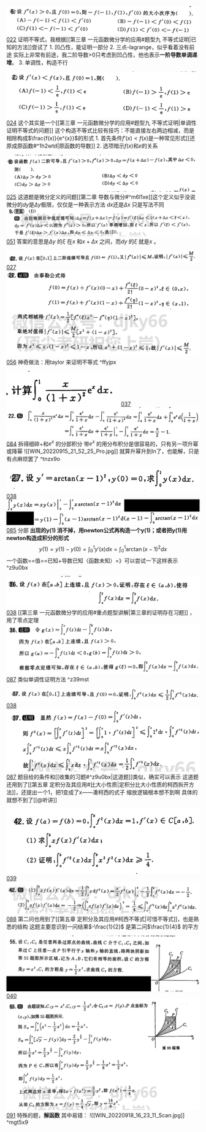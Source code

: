 ![](Attachment/20220825210419.png)
	[022](bookxnotepro://opennote/?nb={512382f5-a3a5-4617-b335-e716d4b5f10c}&book=7c79fd0abca65e43b34474f815f9e7ce&page=21&x=222&y=572&id=100&uuid=540f6a5c6872a686262089ed73ed65e8)
	证明不等式，我根据[[第三章 一元函数微分学的应用#题型九 不等式证明|已知的方法]]尝试了
	1. 凹凸性，能证明一部分
	2. 三点-lagrange，似乎看着没有前途
		实际上非常有前途，我二阶导数>0只考虑到凹凸性，他也表示**一阶导数单调递增**。
	3. 单调性，构造不行

![](Attachment/20220827172134.png)
	[024](bookxnotepro://opennote/?nb={512382f5-a3a5-4617-b335-e716d4b5f10c}&book=7c79fd0abca65e43b34474f815f9e7ce&page=23&x=214&y=186&id=127&uuid=76019a25c09e8d07ff82940a3fe58059)
	这个其实是一个[[第三章 一元函数微分学的应用#题型九 不等式证明|单调性证明不等式的问题]]
	这个构造不等式比较有技巧：不能直接左右两边相减，而是相除构成$\frac{f(x)}{e^{x}}$的形式
	1. 首先条件$f'(x)<f(x)$是一种常见形式[[还原成原函数#^1h2wtd|原函数的导数]]
	2. 选项暗示$f(x)$和$e$的关系

![](Attachment/20220827194433.png)
	[025](bookxnotepro://opennote/?nb={512382f5-a3a5-4617-b335-e716d4b5f10c}&book=7c79fd0abca65e43b34474f815f9e7ce&page=24&x=241&y=130&id=132&uuid=f6d33b96dc5984201f851f7117acda10)
	这道题是微分定义的问题[[第二章 导数与微分#^m6l1xe]]这个定义似乎没说微分的$dy$是$\Delta y$极限，仅仅是一种表示方法
	$d x$还是$\Delta x$ 只是写法不同
	![](Attachment/20220827195117.png)
	[051](bookxnotepro://opennote/?nb={512382f5-a3a5-4617-b335-e716d4b5f10c}&book=b58fa85d19ce1d4b81c4b85dda1d104f&page=50&x=244&y=284&id=133&uuid=f07fbc15c79fa96a05054578c9262f85)
	答案的意思是$\Delta y$ 的$\xi$ 在$x$ 和$x+\Delta x$  之间，而$dy$ 的$\xi$ 就是$x$  。

![](Attachment/20220827212750.png)
	[027](bookxnotepro://opennote/?nb={512382f5-a3a5-4617-b335-e716d4b5f10c}&book=7c79fd0abca65e43b34474f815f9e7ce&page=26&x=241&y=354&id=140&uuid=7a7622d2213b70440b2f0b6111fafeb8)
	![](Attachment/20220827212843.png)
	[056](bookxnotepro://opennote/?nb={512382f5-a3a5-4617-b335-e716d4b5f10c}&book=b58fa85d19ce1d4b81c4b85dda1d104f&page=55&x=233&y=262&id=141&uuid=2df35f27a6e4be67d022589520dd2bde)
	神奇做法：用taylor 来证明不等式
	 ^ffyjpx

![](Attachment/20220915215028.png)
	[037](bookxnotepro://opennote/?nb={512382f5-a3a5-4617-b335-e716d4b5f10c}&book=7c79fd0abca65e43b34474f815f9e7ce&page=36&x=104&y=652&id=463&uuid=313f268a1966154dac6258d402f84565)
	![](Attachment/20220915215036.png)
	[084](bookxnotepro://opennote/?nb={512382f5-a3a5-4617-b335-e716d4b5f10c}&book=b58fa85d19ce1d4b81c4b85dda1d104f&page=83&x=241&y=601&id=464&uuid=a2800222caaf903019e7103ce0e3361c)
	拆得细碎+和$e^x$ 的分部积分
	带$e^x$ 的用分布积分是很容易的，只有另一项升幂或降幂
	![[WIN_20220915_21_52_25_Pro.jpg]]
	就算升幂升到ln了，也能解，只是有点麻烦罢了
	 ^tnzx9o

![](Attachment/20220916123306.png)
	[038](bookxnotepro://opennote/?nb={512382f5-a3a5-4617-b335-e716d4b5f10c}&book=7c79fd0abca65e43b34474f815f9e7ce&page=37&x=164&y=184&id=466&uuid=9e42af88d60e32a6e0ca16792332fe71)
	![](Attachment/20220916123318.png)
	[085](bookxnotepro://opennote/?nb={512382f5-a3a5-4617-b335-e716d4b5f10c}&book=b58fa85d19ce1d4b81c4b85dda1d104f&page=84&x=244&y=421&id=468&uuid=34f1b007a9f43edd9c746ca9971a1c14)
	分部
	**出现的y(1) 消不掉，用newton公式再构造一个y(1)；或者把y(1)用newton构造成积分的形式**
	$$y(1)=y(1)-y(0)=\int ^{1}_{0} y'(x)dx=\int^{1}_{0} \arctan{(x-1)^{2}}dx$$
	一个函数==值==已知+导数已知（函数未知）=》可以尝试一下这样表示
	 ^z9u0bx

![](Attachment/20220916210338.png)
	[038](bookxnotepro://opennote/?nb={512382f5-a3a5-4617-b335-e716d4b5f10c}&book=7c79fd0abca65e43b34474f815f9e7ce&page=37&x=217&y=469&id=481&uuid=ad5b54845549399756400862b6f059b0)
	[[第三章 一元函数微分学的应用#重点题型讲解|第三章的证明存在习题]] ，用了零点定理
	![](Attachment/20220916212348.png)
	[087](bookxnotepro://opennote/?nb={512382f5-a3a5-4617-b335-e716d4b5f10c}&book=b58fa85d19ce1d4b81c4b85dda1d104f&page=86&x=211&y=118&id=482&uuid=1c6f3313ad8e2afd6f1b7e2686b19e19)
	类似单调性证明方法
	 ^z39mst

![](Attachment/20220916214331.png)
	[038](bookxnotepro://opennote/?nb={512382f5-a3a5-4617-b335-e716d4b5f10c}&book=7c79fd0abca65e43b34474f815f9e7ce&page=37&x=229&y=511&id=483&uuid=cd0e3a0e2494d64c9c947b97de532446)
	![](Attachment/20220916214412.png)
	[087](bookxnotepro://opennote/?nb={512382f5-a3a5-4617-b335-e716d4b5f10c}&book=b58fa85d19ce1d4b81c4b85dda1d104f&page=86&x=192&y=224&id=484&uuid=84c18d713881910ac8a28bca7e7d6380)
	题目给的条件和[[收集的习题#^z9u0bx|这道题]]类似，确实可以表示
	这道题还用到了[[第五章 定积分及其应用#比大小性质|定积分比大小性质的柯西拆开方法]]，还提出一个1，把1变成了x——凑柯西的式子
	缩放逻辑根本想不到啊
	具体的就想不到了[[@听讲]]

![](Attachment/20220916222203.png)
	[039](bookxnotepro://opennote/?nb={512382f5-a3a5-4617-b335-e716d4b5f10c}&book=7c79fd0abca65e43b34474f815f9e7ce&page=38&x=166&y=106&id=486&uuid=ace2caaf7c48465a6d6ac21103a5e755)
	![](Attachment/20220916222207.png)
	[088](bookxnotepro://opennote/?nb={512382f5-a3a5-4617-b335-e716d4b5f10c}&book=b58fa85d19ce1d4b81c4b85dda1d104f&page=87&x=244&y=286&id=487&uuid=264568b3cb1b5ada64a731d7be333202)
	第二问也用到了[[第五章 定积分及其应用#柯西不等式|可惜不等式]]，也是熟悉的结构
	这题主要意识到一问结果$-\frac{1}{2}$ 是第二问$\frac{1}{4}$ 的平方

![](Attachment/20220918161531.png)
	[040](bookxnotepro://opennote/?nb={512382f5-a3a5-4617-b335-e716d4b5f10c}&book=7c79fd0abca65e43b34474f815f9e7ce&page=39&x=254&y=167&id=498&uuid=9f1d857ac1e36ae458e0a5088f24533d)
	![](Attachment/20220918161620.png)
	[091](bookxnotepro://opennote/?nb={512382f5-a3a5-4617-b335-e716d4b5f10c}&book=b58fa85d19ce1d4b81c4b85dda1d104f&page=90&x=237&y=187&id=499&uuid=5ad598ca000bc34c389fd7ed3d4bd196)
	特殊的题，**解函数**
	其中易错：
	![[WIN_20220918_16_23_11_Scan.jpg]]
	 ^mgt5x9

